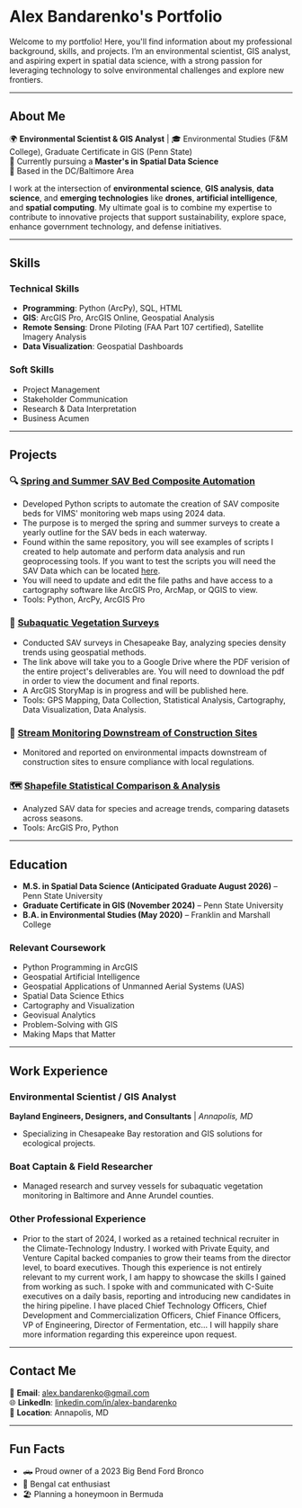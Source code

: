# Alex Bandarenko's Portfolio  

Welcome to my portfolio! Here, you'll find information about my professional background, skills, and projects. I’m an environmental scientist, GIS analyst, and aspiring expert in spatial data science, with a strong passion for leveraging technology to solve environmental challenges and explore new frontiers.

---

## About Me  
🌍 **Environmental Scientist & GIS Analyst** | 🎓 Environmental Studies (F&M College), Graduate Certificate in GIS (Penn State)  
🚀 Currently pursuing a **Master's in Spatial Data Science**  
📍 Based in the DC/Baltimore Area  

I work at the intersection of **environmental science**, **GIS analysis**, **data science**, and **emerging technologies** like **drones**, **artificial intelligence**, and **spatial computing**. My ultimate goal is to combine my expertise to contribute to innovative projects that support sustainability, explore space, enhance government technology, and defense initiatives.

---

## Skills  
### Technical Skills  
- **Programming**: Python (ArcPy), SQL, HTML  
- **GIS**: ArcGIS Pro, ArcGIS Online, Geospatial Analysis  
- **Remote Sensing**: Drone Piloting (FAA Part 107 certified), Satellite Imagery Analysis  
- **Data Visualization**: Geospatial Dashboards  

### Soft Skills  
- Project Management  
- Stakeholder Communication  
- Research & Data Interpretation
- Business Acumen 

---

## Projects  
### 🔍 [Spring and Summer SAV Bed Composite Automation](https://github.com/a-b-1-source/a-b-1-source.github.io/blob/2814ed4ff8bdd321f419cb1463c1aad0db2d825d/Create%20the%20Yearly%20Composites)  
- Developed Python scripts to automate the creation of SAV composite beds for VIMS' monitoring web maps using 2024 data.
- The purpose is to merged the spring and summer surveys to create a yearly outline for the SAV beds in each waterway.
- Found within the same repository, you will see examples of scripts I created to help automate and perform data analysis and run geoprocessing tools. If you want to test the scripts you will need the SAV Data which can be located [here](https://drive.google.com/file/d/1dZfMBy6YFHtZFXraY-EtB0z1GfYf4Hxg/view?usp=sharing).
- You will need to update and edit the file paths and have access to a cartography software like ArcGIS Pro, ArcMap, or QGIS to view.   
- Tools: Python, ArcPy, ArcGIS Pro  

### 🌱 [Subaquatic Vegetation Surveys](https://drive.google.com/file/d/15wwp6el_BKR4gihspn6cxKzxbaKyjVjT/view?usp=drive_link)  
- Conducted SAV surveys in Chesapeake Bay, analyzing species density trends using geospatial methods.  
- The link above will take you to a Google Drive where the PDF verision of the entire project's deliverables are. You will need to download the pdf in order to view the document and final reports.
- A ArcGIS StoryMap is in progress and will be published here. 
- Tools: GPS Mapping, Data Collection, Statistical Analysis, Cartography, Data Visualization, Data Analysis.  

### 🌊 [Stream Monitoring Downstream of Construction Sites]()  
- Monitored and reported on environmental impacts downstream of construction sites to ensure compliance with local regulations.  

### 🗺️ [Shapefile Statistical Comparison & Analysis](https://github.com/a-b-1-source/a-b-1-source.github.io/blob/9a5980594703cdce793f368f9b80c9a7d1ebe31f/SAV%20Species%20Distribution)  
- Analyzed SAV data for species and acreage trends, comparing datasets across seasons.  
- Tools: ArcGIS Pro, Python  

---

## Education  
- **M.S. in Spatial Data Science (Anticipated Graduate August 2026)** – Penn State University  
- **Graduate Certificate in GIS (November 2024)** – Penn State University  
- **B.A. in Environmental Studies (May 2020)** – Franklin and Marshall College

### Relevant Coursework
- Python Programming in ArcGIS
- Geospatial Artificial Intelligence
- Geospatial Applications of Unmanned Aerial Systems (UAS)
- Spatial Data Science Ethics
- Cartography and Visualization
- Geovisual Analytics
- Problem-Solving with GIS
- Making Maps that Matter
---

## Work Experience  
### Environmental Scientist / GIS Analyst  
**Bayland Engineers, Designers, and Consultants** | *Annapolis, MD*  
- Specializing in Chesapeake Bay restoration and GIS solutions for ecological projects.  

### Boat Captain & Field Researcher  
- Managed research and survey vessels for subaquatic vegetation monitoring in Baltimore and Anne Arundel counties.

### Other Professional Experience
- Prior to the start of 2024, I worked as a retained technical recruiter in the Climate-Technology Industry. I worked with Private Equity, and Venture Capital backed companies to grow their teams from the director level, to board executives. Though this experience is not entirely relevant to my current work, I am happy to showcase the skills I gained from working as such. I spoke with and communicated with C-Suite executives on a daily basis, reporting and introducing new candidates in the hiring pipeline. I have placed Chief Technology Officers, Chief Development and Commercialization Officers, Chief Finance Officers, VP of Engineering, Director of Fermentation, etc... I will happily share more information regarding this expereince upon request.

---

## Contact Me  
📧 **Email**: [alex.bandarenko@gmail.com](mailto:alex.bandarenko@gmail.com)  
🌐 **LinkedIn**: [linkedin.com/in/alex-bandarenko](https://linkedin.com/in/alex-bandarenko)   
📍 **Location**: Annapolis, MD  

---

## Fun Facts  
- 🛻 Proud owner of a 2023 Big Bend Ford Bronco  
- 🐾 Bengal cat enthusiast  
- 🏖️ Planning a honeymoon in Bermuda  

